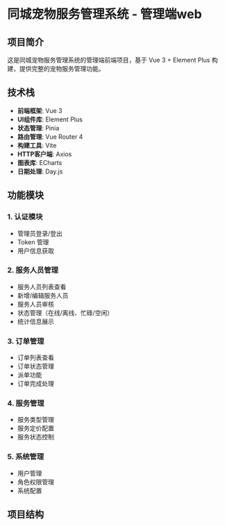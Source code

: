 # 同城宠物服务管理系统 - 管理端web

## 项目简介

这是同城宠物服务管理系统的管理端前端项目，基于 Vue 3 + Element Plus 构建，提供完整的宠物服务管理功能。

## 技术栈

- **前端框架**: Vue 3
- **UI组件库**: Element Plus
- **状态管理**: Pinia
- **路由管理**: Vue Router 4
- **构建工具**: Vite
- **HTTP客户端**: Axios
- **图表库**: ECharts
- **日期处理**: Day.js

## 功能模块

### 1. 认证模块
- 管理员登录/登出
- Token 管理
- 用户信息获取

### 2. 服务人员管理
- 服务人员列表查看
- 新增/编辑服务人员
- 服务人员审核
- 状态管理（在线/离线、忙碌/空闲）
- 统计信息展示

### 3. 订单管理
- 订单列表查看
- 订单状态管理
- 派单功能
- 订单完成处理

### 4. 服务管理
- 服务类型管理
- 服务定价配置
- 服务状态控制

### 5. 系统管理
- 用户管理
- 角色权限管理
- 系统配置

## 项目结构
